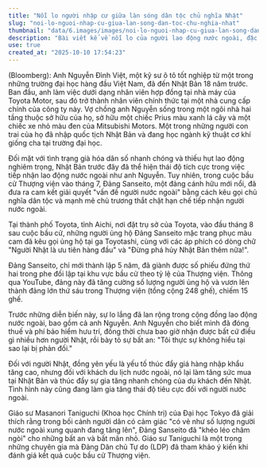 ```yaml
---
title: "Nỗi lo người nhập cư giữa làn sóng dân tộc chủ nghĩa Nhật"
slug: "noi-lo-nguoi-nhap-cu-giua-lan-song-dan-toc-chu-nghia-nhat"
thumbnail: "data/6.images/images/noi-lo-nguoi-nhap-cu-giua-lan-song-dan-toc-chu-nghia-nhat.webp"
description: "Bài viết kể về nỗi lo của người lao động nước ngoài, đặc biệt là một kỹ sư người Việt, trước sự trỗi dậy của chủ nghĩa dân tộc và đảng cánh hữu ở Nhật Bản, nơi từng chào đón họ nhưng nay lại có xu hướng hạn chế nhập cư."
use: true
created_at: "2025-10-10 17:54:23"
---
```


(Bloomberg): Anh Nguyễn Đình Việt, một kỹ sư ô tô tốt nghiệp từ một trong những trường đại học hàng đầu Việt Nam, đã đến Nhật Bản 18 năm trước. Ban đầu, anh làm việc dưới dạng nhân viên hợp đồng tại nhà máy của Toyota Motor, sau đó trở thành nhân viên chính thức tại một nhà cung cấp chính của công ty này. Vợ chồng anh Nguyễn sống trong một ngôi nhà hai tầng thuộc sở hữu của họ, sở hữu một chiếc Prius màu xanh lá cây và một chiếc xe nhỏ màu đen của Mitsubishi Motors. Một trong những người con trai của họ đã nhập quốc tịch Nhật Bản và đang học ngành kỹ thuật cơ khí giống cha tại trường đại học.

Đối mặt với tình trạng già hóa dân số nhanh chóng và thiếu hụt lao động nghiêm trọng, Nhật Bản trước đây đã thể hiện thái độ tích cực trong việc tiếp nhận lao động nước ngoài như anh Nguyễn. Tuy nhiên, trong cuộc bầu cử Thượng viện vào tháng 7, Đảng Sanseito, một đảng cánh hữu mới nổi, đã đưa ra cam kết giải quyết "vấn đề người nước ngoài" bằng cách kêu gọi chủ nghĩa dân tộc và mạnh mẽ chủ trương thắt chặt hạn chế tiếp nhận người nước ngoài.

Tại thành phố Toyota, tỉnh Aichi, nơi đặt trụ sở của Toyota, vào đầu tháng 8 sau cuộc bầu cử, những người ủng hộ Đảng Sanseito mặc trang phục màu cam đã kêu gọi ủng hộ tại ga Toyotashi, cùng với các áp phích có dòng chữ "Người Nhật là ưu tiên hàng đầu" và "Đừng phá hủy Nhật Bản thêm nữa!".

Đảng Sanseito, chỉ mới thành lập 5 năm, đã giành được số phiếu đứng thứ hai trong phe đối lập tại khu vực bầu cử theo tỷ lệ của Thượng viện. Thông qua YouTube, đảng này đã tăng cường số lượng người ủng hộ và vươn lên thành đảng lớn thứ sáu trong Thượng viện (tổng cộng 248 ghế), chiếm 15 ghế.

Trước những diễn biến này, sự lo lắng đã lan rộng trong cộng đồng lao động nước ngoài, bao gồm cả anh Nguyễn. Anh Nguyễn cho biết mình đã đóng thuế và phí bảo hiểm hưu trí, đồng thời chưa bao giờ nhận được bất cứ điều gì nhiều hơn người Nhật, rồi bày tỏ sự bất an: "Tôi thực sự không hiểu tại sao lại bị phản đối."

Đối với người Nhật, đồng yên yếu là yếu tố thúc đẩy giá hàng nhập khẩu tăng cao, nhưng đối với khách du lịch nước ngoài, nó lại làm tăng sức mua tại Nhật Bản và thúc đẩy sự gia tăng nhanh chóng của du khách đến Nhật. Tình hình này cũng đang làm gia tăng thái độ tiêu cực đối với người nước ngoài.

Giáo sư Masanori Taniguchi (Khoa học Chính trị) của Đại học Tokyo đã giải thích rằng trong bối cảnh người dân có cảm giác "có vẻ như số lượng người nước ngoài xung quanh đang tăng lên", Đảng Sanseito đã "khéo léo châm ngòi" cho những bất an và bất mãn nhỏ. Giáo sư Taniguchi là một trong những chuyên gia mà Đảng Dân chủ Tự do (LDP) đã tham khảo ý kiến khi đánh giá kết quả cuộc bầu cử Thượng viện.